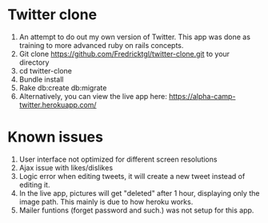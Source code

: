 # Twitter clone

1) An attempt to do out my own version of Twitter. This app was done as training to more advanced ruby on rails concepts.
2) Git clone https://github.com/Fredricktgl/twitter-clone.git to your directory
3) cd twitter-clone
4) Bundle install
5) Rake db:create db:migrate
6) Alternatively, you can view the live app here: https://alpha-camp-twitter.herokuapp.com/

# Known issues
1) User interface not optimized for different screen resolutions
2) Ajax issue with likes/dislikes
3) Logic error when editing tweets, it will create a new tweet instead of editing it.
4) In the live app, pictures will get "deleted" after 1 hour, displaying only the image path. This mainly is due to how     heroku works.
5) Mailer funtions (forget password and such.) was not setup for this app.
